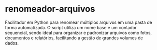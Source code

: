 # renomeador-arquivos
Facilitador em Python para renomear múltiplos arquivos em uma pasta de forma automatizada. O script utiliza um nome base e um contador sequencial, sendo ideal para organizar e padronizar arquivos como fotos, documentos e relatórios, facilitando a gestão de grandes volumes de dados.
